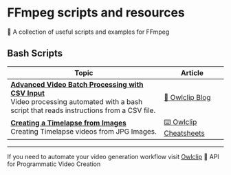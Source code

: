 # FFmpeg scripts and resources
🎥 A collection of useful scripts and examples for FFmpeg

## Bash Scripts

| Topic | Article |
|-------|---------|
| [**Advanced Video Batch Processing with CSV Input**](./advanced-video-batch-processing-with-csv-input)<br />Video processing automated with a bash script that reads instructions from a CSV file. | [📰 Owlclip Blog](https://www.owlclip.com/blog/advanced-video-batch-processing-with-csv-input) |
| [**Creating a Timelapse from Images**](./creating-timelapse-from-images-with-FFmpeg)<br />Creating Timelapse videos from JPG Images. | [⌨️ Owlclip Cheatsheets](https://www.owlclip.com/cheatsheet/creating-timelapse-from-images-with-FFmpeg) |

---

If you need to automate your video generation workflow visit [Owlclip](https://www.owlclip.com/blog/advanced-video-batch-processing-with-csv-input) 🦉 API for Programmatic Video Creation